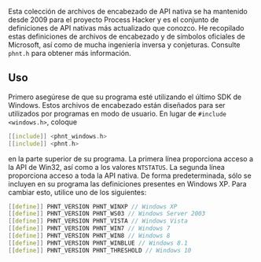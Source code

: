 Esta colección de archivos de encabezado de API nativa se ha mantenido desde 2009 para el proyecto Process Hacker y es el conjunto de definiciones de API nativas más actualizado que conozco. He recopilado estas definiciones de archivos de encabezado y de símbolos oficiales de Microsoft, así como de mucha ingeniería inversa y conjeturas. Consulte `phnt.h` para obtener más información.

## Uso

Primero asegúrese de que su programa esté utilizando el último SDK de Windows. 
Estos archivos de encabezado están diseñados para ser utilizados por programas en modo de usuario. En lugar de `#include <windows.h>`, coloque

```c
[[include]] <phnt_windows.h>
[[include]] <phnt.h>
```

en la parte superior de su programa. La primera línea proporciona acceso a la API de Win32, así como a los valores `NTSTATUS`. La segunda línea proporciona acceso a toda la API nativa. De forma predeterminada, sólo se incluyen en su programa las definiciones presentes en Windows XP. Para cambiar esto, utilice uno de los siguientes:

```c
[[define]] PHNT_VERSION PHNT_WINXP // Windows XP
[[define]] PHNT_VERSION PHNT_WS03 // Windows Server 2003
[[define]] PHNT_VERSION PHNT_VISTA // Windows Vista
[[define]] PHNT_VERSION PHNT_WIN7 // Windows 7
[[define]] PHNT_VERSION PHNT_WIN8 // Windows 8
[[define]] PHNT_VERSION PHNT_WINBLUE // Windows 8.1
[[define]] PHNT_VERSION PHNT_THRESHOLD // Windows 10
```
